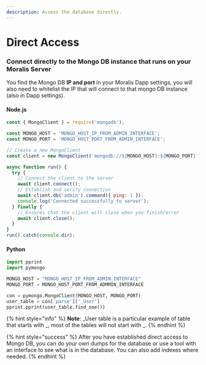 ```yaml
---
description: Access the database directly.
---
```


# Direct Access

### Connect directly to the Mongo DB instance that runs on your Moralis Server

You find the Mongo DB **IP and port** in your Moralis Dapp settings, you will also need to whitelist the IP that will connect to that mongo DB instance (also in Dapp settings).

#### Node.js

```javascript
const { MongoClient } = require('mongodb');

const MONGO_HOST = 'MONGO_HOST_IP_FROM_ADMIN_INTERFACE';
const MONGO_PORT = 'MONGO_HOST_PORT_FROM_ADMIN_INTERFACE';

// Create a new MongoClient
const client = new MongoClient(`mongodb://${MONGO_HOST}:${MONGO_PORT}`);

async function run() {
  try {
    // Connect the client to the server
    await client.connect();
    // Establish and verify connection
    await client.db('admin').command({ ping: 1 });
    console.log('Connected successfully to server');
  } finally {
    // Ensures that the client will close when you finish/error
    await client.close();
  }
}
run().catch(console.dir);
```

#### Python

```python
import pprint
import pymongo

MONGO_HOST = "MONGO_HOST_IP_FROM_ADMIN_INTERFACE"
MONGO_PORT = MONGO_HOST_PORT_FROM_ADMMIN_INTERFACE

con = pymongo.MongoClient(MONGO_HOST, MONGO_PORT)
user_table = con['parse']['_User']
pprint.pprint(user_table.find_one())
```

{% hint style="info" %}
**Note**: \_User table is a particular example of table that starts with \_, most of the tables will not start with \_.
{% endhint %}

{% hint style="success" %}
After you have established direct access to Mongo DB, you can do your own dumps for the database or use a tool with an interface to see what is in the database. You can also add indexes where needed.
{% endhint %}
